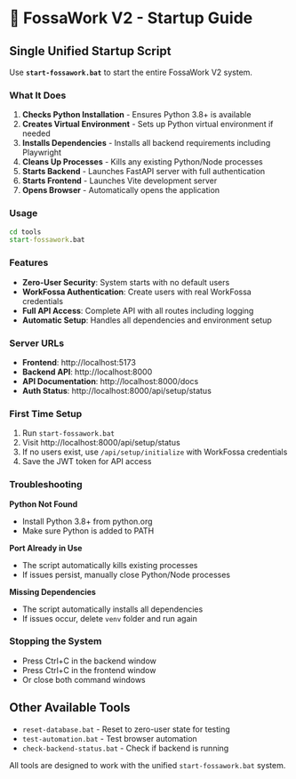 # 🚀 FossaWork V2 - Startup Guide

## Single Unified Startup Script

Use **`start-fossawork.bat`** to start the entire FossaWork V2 system.

### What It Does

1. **Checks Python Installation** - Ensures Python 3.8+ is available
2. **Creates Virtual Environment** - Sets up Python virtual environment if needed
3. **Installs Dependencies** - Installs all backend requirements including Playwright
4. **Cleans Up Processes** - Kills any existing Python/Node processes
5. **Starts Backend** - Launches FastAPI server with full authentication
6. **Starts Frontend** - Launches Vite development server
7. **Opens Browser** - Automatically opens the application

### Usage

```cmd
cd tools
start-fossawork.bat
```

### Features

- **Zero-User Security**: System starts with no default users
- **WorkFossa Authentication**: Create users with real WorkFossa credentials
- **Full API Access**: Complete API with all routes including logging
- **Automatic Setup**: Handles all dependencies and environment setup

### Server URLs

- **Frontend**: http://localhost:5173
- **Backend API**: http://localhost:8000
- **API Documentation**: http://localhost:8000/docs
- **Auth Status**: http://localhost:8000/api/setup/status

### First Time Setup

1. Run `start-fossawork.bat`
2. Visit http://localhost:8000/api/setup/status
3. If no users exist, use `/api/setup/initialize` with WorkFossa credentials
4. Save the JWT token for API access

### Troubleshooting

**Python Not Found**
- Install Python 3.8+ from python.org
- Make sure Python is added to PATH

**Port Already in Use**
- The script automatically kills existing processes
- If issues persist, manually close Python/Node processes

**Missing Dependencies**
- The script automatically installs all dependencies
- If issues occur, delete `venv` folder and run again

### Stopping the System

- Press Ctrl+C in the backend window
- Press Ctrl+C in the frontend window
- Or close both command windows

## Other Available Tools

- `reset-database.bat` - Reset to zero-user state for testing
- `test-automation.bat` - Test browser automation
- `check-backend-status.bat` - Check if backend is running

All tools are designed to work with the unified `start-fossawork.bat` system.
